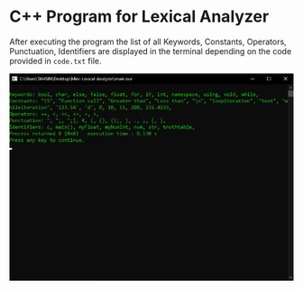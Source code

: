# C++ Program for Lexical Analyzer

After executing the program the list of all Keywords, Constants, Operators, Punctuation, Identifiers are displayed in the terminal depending on the code provided in <code>code.txt</code> file.


![Alt text](screenshots/image.png)